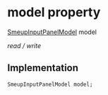 


# model property






[SmeupInputPanelModel](../../smeup_models_widgets_smeup_inputpanel_model/SmeupInputPanelModel-class.md) model
  
_read / write_






## Implementation

```dart
SmeupInputPanelModel model;


```








